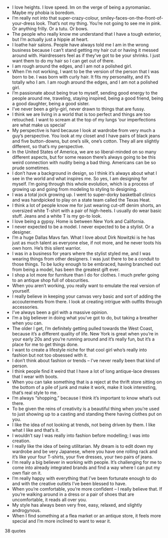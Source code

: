  - I love heights. I love speed. Im on the verge of being a pyromaniac. Maybe my phobia is boredom.
 - I’m really not into that super-crazy-colour, smiley-faces-on-the-front-of-your-dress look. That’s not my thing. You’re not going to see me in pink. Or anything frilly. Or a tutu. Or bows.
 - The people who really know me understand that I have a tough exterior, but I’m actually just a hippie at heart.
 - I loathe hair salons. People have always told me I am in the wrong business because I can’t stand getting my hair cut or having it messed around with. Hairdressers feel as if they’ve got to be your shrinks. I just want them to do my hair so I can get out of there.
 - I am rough around the edges, and I am not a polished girl.
 - When I’m not working, I want to be the version of the person that I was born to be. I was born with curly hair. It fits my personality, and it’s totally who I am. I am rough around the edges, and I am not a polished girl.
 - I’m passionate about being true to myself, sending good energy to the people around me, traveling, staying inspired, being a good friend, being a good daughter, being a good sister.
 - I’ve never been a girly-girl, never drawn to things that are fussy.
 - I think we are living in a world that is too perfect and things are too retouched. I want to scream at the top of my lungs ‘our imperfections are what make us special’
 - My perspective is hard because I look at wardrobe from very much a guy’s perspective. You look at my closet and I have pairs of black jeans and five button-downs, but one’s silk, one’s cotton. They all are slightly different, so that’s my perspective.
 - In the United States of America, we are so liberal-minded on so many different aspects, but for some reason there’s always going to be this weird connection with nudity being a bad thing. Americans can be so prude sometimes.
 - I don’t have a background in design, so I think it’s always about what I see in the world and what inspires me. So yes, I am designing for myself. I’m going through this whole evolution, which is a process of growing up and going from modeling to styling to designing.
 - I was a total jock growing up. I went to super-dorky basketball clinics and was handpicked to play on a state team called the Texas Heat.
 - I think a lot of people know me for just wearing cut-off denim shorts, an oversized white T-shirt with a pair of high-heels. I usually do wear basic stuff. Jeans and a white T is my go-to look.
 - I love being a gypsy. Home is between New York and California.
 - I never expected to be a model. I never expected to be a stylist. Or a designer.
 - I’m a huge Dallas Mavs fan. What I love about Dirk Nowitzki is he has just as much talent as everyone else, if not more, and he never toots his own horn. He’s this silent warrior.
 - I was in a business for years where the stylist styled me, and I was wearing things from other designers. I was just there to be a conduit to those things. To be lucky enough to be embraced, having branched out from being a model, has been the greatest gift ever.
 - I shop a lot more for furniture than I do for clothes. I much prefer going to an antique shop full of obscurities.
 - When you aren’t working, you really want to emulate the real version of yourself.
 - I really believe in keeping your canvas very basic and sort of adding the accouterments from there. I look at creating intrigue with outfits through accessories.
 - I’ve always been a girl with a massive opinion.
 - I’m a big believer in doing what you’ve got to do, but taking a breather when you can.
 - The older I get, I’m definitely getting pulled towards the West Coast, because it’s a different quality of life. New York is great when you’re in your early 20s and you’re running around and it’s really fun, but it’s a place for me to get things done.
 - I want to create a lifestyle niche for that cool girl who’s really into fashion but not too obsessed with it.
 - I don’t think about fashion or trends – I’ve never really been that kind of person.
 - I think people find it weird that I have a lot of long antique-lace dresses that I wear with boots.
 - When you can take something that is a reject at the thrift store sitting on the bottom of a pile of junk and make it work, make it look interesting, that’s real style to me.
 - I’m always “shopping,” because I think it’s important to know what’s out there.
 - To be given the reins of creativity is a beautiful thing when you’re used to just showing up to a casting and standing there having clothes put on you.
 - I like the idea of not looking at trends, not being driven by them. I like what I like and that’s it.
 - I wouldn’t say I was really into fashion before modelling; I was into creation.
 - I really like the idea of being utilitarian. My dream is to edit down my wardrobe and be very Japanese, where you have one rolling rack and it’s like your four T-shirts, your five dresses, your two pairs of jeans.
 - I’m really a big believer in working with people. It’s challenging for me to come into already integrated brands and find a way where I can put my own flair on it.
 - I’m really happy with everything that I’ve been fortunate enough to do and with the creative outlets I’ve been blessed to have.
 - When you’re comfortable, you’re more confident – I really believe that. If you’re walking around in a dress or a pair of shoes that are uncomfortable, it reads all over you.
 - My style has always been very free, easy, relaxed, and slightly androgynous.
 - When I find something at a flea market or an antique store, it feels more special and I’m more inclined to want to wear it.

38 quotes